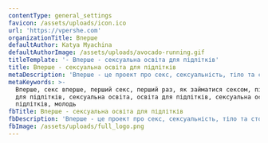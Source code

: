 ```yaml
---
contentType: general_settings
favicon: /assets/uploads/icon.ico
url: 'https://vpershe.com'
organizationTitle: Вперше
defaultAuthor: Katya Myachina
defaultAuthorImage: /assets/uploads/avocado-running.gif
titleTemplate: '- Вперше - сексуальна освіта для підлітків'
title: Вперше - сексуальна освіта для підлітків
metaDescription: 'Вперше - це проект про секс, сексуальність, тіло та стосунки для підлітків'
metaKeywords: >-
  Вперше, секс вперше, перший секс, перший раз, як займатися сексом, підлітки,
  для підлітків, сексуальна освіта, освіта для підлітків, сексуальна освіта для
  підлітків, молодь
fbTitle: Вперше - сексуальна освіта для підлітків
fbDescription: 'Вперше - це проект про секс, сексуальність, тіло та стосунки для підлітків'
fbImage: /assets/uploads/full_logo.png
---
```


